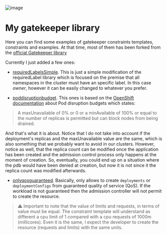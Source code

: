 ![image](https://user-images.githubusercontent.com/11089989/114697755-92a81200-9d1e-11eb-8858-1b342e441522.png)
# My gatekeeper library 

Here you can find some examples of gatekeeper constraints templates, constraints and examples. At that time, most of them has been forked from the [official Gatekeeper library](https://github.com/open-policy-agent/gatekeeper-library/tree/master/library/general)

Currently I just added a few ones:

* [requiredLabelsSimple](https://github.com/alosadagrande/gatekeeper/tree/main/requiredLabelSimple). This is just a simple modification of the requiredLabel library which is focused on the premise that all namespaces in the cluster must have an specific label. In this case *owner*, however it can be easily changed to whatever you prefer.

* [poddisruptionbudget](https://github.com/alosadagrande/gatekeeper/tree/main/poddisruptionbudget). This ones is based on the [OpenShift documentation](https://docs.openshift.com/container-platform/4.6/post_installation_configuration/cluster-tasks.html#nodes-pods-configuring-pod-distruption-about_post-install-cluster-tasks) about Pod disruption budgets which states:

> A maxUnavailable of 0% or 0 or a minAvailable of 100% or equal to the number of replicas is permitted but can block nodes from being drained.

And that's what it is about. Notice that I do not take into account if the deployment's replicas and the maxUnavailable value are the same, which is also something that we probably want to avoid in our clusters. However, notice as well, that the replica count can be modified once the application has been created and the admission control process only happens at the moment of creation. So, eventually, you could end up on a situation where the pdb would have been denied at creation, but now it is not since it the replica count was modified afterwards.

* [onlyqosguaranteed](https://github.com/alosadagrande/gatekeeper/tree/main/onlyguaranteedqos). Basically, only allows to create `deployments` or `deploymentConfigs` from guaranteed quality of service (QoS). If the workload is not guaranteed then the admission controller will not permit to create the resource.

> :warning: Important to note that the value of limits and requests, in terms of value must be equal. The constraint template will understand as different a cpu limit of 1 compared with a cpu requests of 1000m (millicores). Even it is the same, I expect the developer to create the resource (requests and limits) with the same units.
